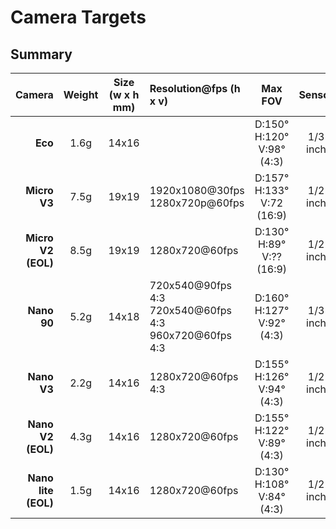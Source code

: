 # Camera Targets

## Summary

|         Camera        |  Weight  |  Size<BR>(w x h mm)  | Resolution@fps (h x v)             |      Max  FOV                        |  Sensor       |  Interface          | Lens Size | Release Date |
| --------------------: | :------: | :--------: | :--------------------                    | :-----------------:                  | :-------:         | :-----------------: | :-------: | :----------: | 
|  **Eco**               |   1.6g   |   14x16    |                                         | D:150&deg; H:120&deg; V:98&deg; (4:3)| 1/3 inch          | HD composite video  |           | Mar 2024|
|  **Micro V3**          |   7.5g   |   19x19    | 1920x1080@30fps</br>1280x720p@60fps     | D:157&deg; H:133&deg; V:72 (16:9)    | 1/2 inch          | MIPI                | M12       | Dec 2023|
|  **Micro V2 (EOL)**    |   8.5g   |   19x19    | 1280x720@60fps                          | D:130&deg; H:89&deg;  V:?? (16:9)    | 1/2 inch          | MIPI                | M12       | Jan 2022|
|  **Nano 90**           |   5.2g   |   14x18    | 720x540@90fps 4:3</br>720x540@60fps 4:3</br>960x720@60fps 4:3  | D:160&deg; H:127&deg; V:92&deg; (4:3)| 1/3 inch  | MIPI                | M8        | Dec 2022|
|  **Nano V3**           |   2.2g   |   14x16    | 1280x720@60fps 4:3                      | D:155&deg; H:126&deg; V:94&deg; (4:3)| 1/2 inch          | MIPI                | M8        | Dec 2023|
|  **Nano V2 (EOL)**     |   4.3g   |   14x16    | 1280x720@60fps                          | D:155&deg; H:122&deg; V:89&deg; (4:3)| 1/2 inch          | MIPI                | M8        | Aug 2022|
|  **Nano lite (EOL)**   |   1.5g   |   14x16    | 1280x720@60fps                          | D:130&deg; H:108&deg; V:84&deg; (4:3)| 1/2 inch          | MIPI                | M8        | Apr 2022|


